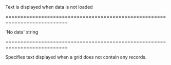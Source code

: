 <!--**
/*-------------------------------------------
    Auto-generated file. Do not modify.
-------------------------------------------

**-->
<!--d-->Text is displayed when data is not loaded<!--/d-->
===========================================================================
<!--default-->'No data'<!--/default-->
<!--type-->string<!--/type-->
===========================================================================

<!--shortDescription-->
Specifies text displayed when a grid does not contain any records.
<!--/shortDescription-->

<!--fullDescription-->

<!--/fullDescription-->